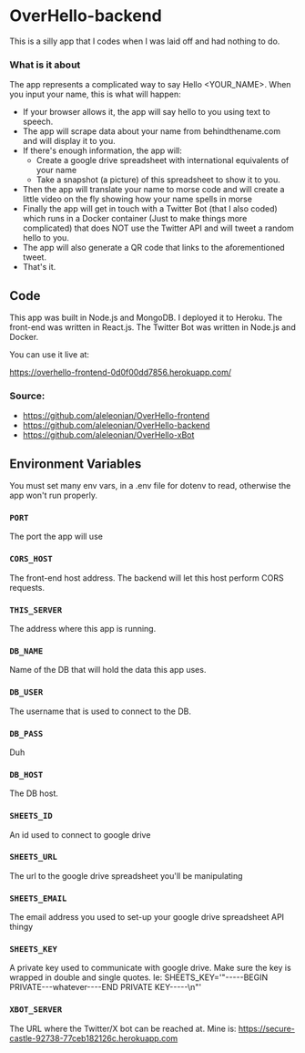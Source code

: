 # OverHello-backend

This is a silly app that I codes when I was laid off and had nothing to do.

### What is it about

The app represents a complicated way to say Hello <YOUR_NAME>.
When you input your name, this is what will happen:
* If your browser allows it, the app will say hello to you using text to speech.
* The app will scrape data about your name from behindthename.com and will display it to you.
* If there's enough information, the app will:
    * Create a google drive spreadsheet with international equivalents of your name
    * Take a snapshot (a picture) of this spreadsheet to show it to you.
* Then the app will translate your name to morse code and will create a little video on the fly showing how your name spells in morse
* Finally the app will get in touch with a Twitter Bot (that I also coded) which runs in a Docker container (Just to make things more complicated) that does NOT use the Twitter API and will tweet a random hello to you.
* The app will also generate a QR code that links to the aforementioned tweet.
* That's it.

## Code
This app was built in Node.js and MongoDB. I deployed it to Heroku. The front-end was written in React.js. The Twitter Bot was written in Node.js and Docker.

You can use it live at:

https://overhello-frontend-0d0f00dd7856.herokuapp.com/

### Source:

* https://github.com/aleleonian/OverHello-frontend
* https://github.com/aleleonian/OverHello-backend
* https://github.com/aleleonian/OverHello-xBot

## Environment Variables

You must set many env vars, in a .env file for dotenv to read, otherwise the app won't run properly.

### `PORT` 
The port the app will use
### `CORS_HOST` 
The front-end host address. The backend will let this host perform CORS requests.
### `THIS_SERVER`
The address where this app is running.
### `DB_NAME`
Name of the DB that will hold the data this app uses. 
### `DB_USER`
The username that is used to connect to the DB.
### `DB_PASS`
Duh
### `DB_HOST`
The DB host.
### `SHEETS_ID`
An id used to connect to google drive
### `SHEETS_URL`
The url to the google drive spreadsheet you'll be manipulating
### `SHEETS_EMAIL`
The email address you used to set-up your google drive spreadsheet API thingy
### `SHEETS_KEY`
A private key used to communicate with google drive. Make sure the key is wrapped in double and single quotes. Ie: SHEETS_KEY='"-----BEGIN PRIVATE---whatever----END PRIVATE KEY-----\n"'
### `XBOT_SERVER`
The URL where the Twitter/X bot can be reached at. Mine is: https://secure-castle-92738-77ceb182126c.herokuapp.com
